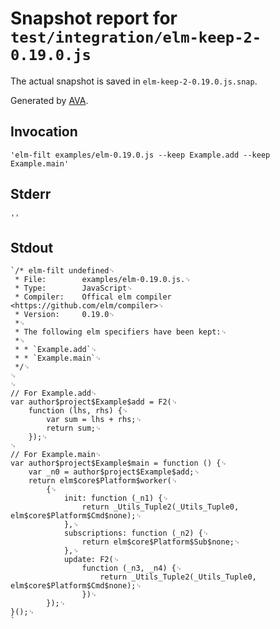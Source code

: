 # Snapshot report for `test/integration/elm-keep-2-0.19.0.js`

The actual snapshot is saved in `elm-keep-2-0.19.0.js.snap`.

Generated by [AVA](https://ava.li).

## Invocation

    'elm-filt examples/elm-0.19.0.js --keep Example.add --keep Example.main'

## Stderr

    ''

## Stdout

    `/* elm-filt undefined␊
     * File:        examples/elm-0.19.0.js.␊
     * Type:		JavaScript␊
     * Compiler:    Offical elm compiler <https://github.com/elm/compiler>␊
     * Version:		0.19.0␊
     *␊
     * The following elm specifiers have been kept:␊
     *␊
     * * `Example.add`␊
     * * `Example.main`␊
     */␊
    ␊
    ␊
    // For Example.add␊
    var author$project$Example$add = F2(␊
    	function (lhs, rhs) {␊
    		var sum = lhs + rhs;␊
    		return sum;␊
    	});␊
    ␊
    // For Example.main␊
    var author$project$Example$main = function () {␊
    	var _n0 = author$project$Example$add;␊
    	return elm$core$Platform$worker(␊
    		{␊
    			init: function (_n1) {␊
    				return _Utils_Tuple2(_Utils_Tuple0, elm$core$Platform$Cmd$none);␊
    			},␊
    			subscriptions: function (_n2) {␊
    				return elm$core$Platform$Sub$none;␊
    			},␊
    			update: F2(␊
    				function (_n3, _n4) {␊
    					return _Utils_Tuple2(_Utils_Tuple0, elm$core$Platform$Cmd$none);␊
    				})␊
    		});␊
    }();␊
    `
